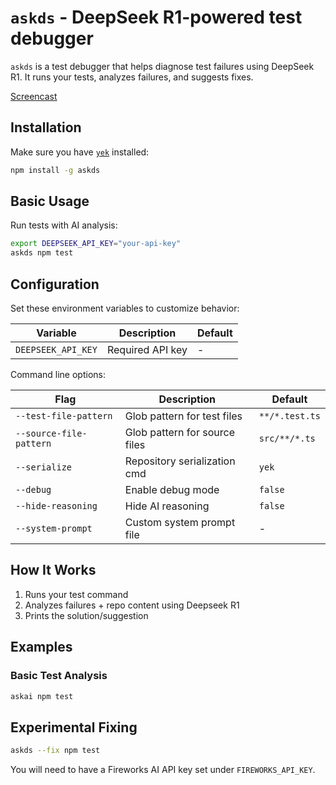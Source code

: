 # `askds` - DeepSeek R1-powered test debugger

`askds` is a test debugger that helps diagnose test failures using DeepSeek R1. It runs your tests, analyzes failures, and suggests fixes.

[Screencast](https://github.com/user-attachments/assets/477e92e2-6701-4138-8ffb-c910ef61571e)

## Installation

Make sure you have [`yek`](https://github.com/bodo-run/yek) installed:

```bash
npm install -g askds
```

## Basic Usage

Run tests with AI analysis:

```bash
export DEEPSEEK_API_KEY="your-api-key"
askds npm test
```

## Configuration

Set these environment variables to customize behavior:

| Variable           | Description      | Default |
| ------------------ | ---------------- | ------- |
| `DEEPSEEK_API_KEY` | Required API key | -       |

Command line options:

| Flag                    | Description                   | Default        |
| ----------------------- | ----------------------------- | -------------- |
| `--test-file-pattern`   | Glob pattern for test files   | `**/*.test.ts` |
| `--source-file-pattern` | Glob pattern for source files | `src/**/*.ts`  |
| `--serialize`           | Repository serialization cmd  | `yek`          |
| `--debug`               | Enable debug mode             | `false`        |
| `--hide-reasoning`      | Hide AI reasoning             | `false`        |
| `--system-prompt`       | Custom system prompt file     | -              |

## How It Works

1. Runs your test command
2. Analyzes failures + repo content using Deepseek R1
3. Prints the solution/suggestion

## Examples

### Basic Test Analysis

```bash
askai npm test
```

## Experimental Fixing

```bash
askds --fix npm test
```

You will need to have a Fireworks AI API key set under `FIREWORKS_API_KEY`.
